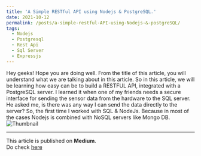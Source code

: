 ```yaml
---
title: 'A Simple RESTful API using Nodejs & PostgreSQL.'
date: 2021-10-12
permalink: /posts/a-simple-restful-API-using-Nodejs-&-postgreSQL/
tags:
  - Nodejs
  - Postgresql
  - Rest Api
  - Sql Server
  - Expressjs
---
```


Hey geeks! Hope you are doing well. From the title of this article, you will understand what we are talking about in this article. So in this article, we will be learning how easy can be to build a RESTFUL API, integrated with a PostgreSQL server. I learned it when one of my friends needs a secure interface for sending the sensor data from the hardware to the SQL server. He asked me, is there was any way I can send the data directly to the server? So, the first time I worked with SQL & NodeJs. Because in most of the cases Nodejs is combined with NoSQL servers like Mongo DB.<br>
![Thumbnail](https://mohit-gupta-15.github.io/files/thumbnail-nodejs.png)<br>

---
This article is published on **Medium**. <br>
Do check [here](https://mohitgupta-15.medium.com/a-simple-restful-api-using-nodejs-postgresql-651c989e4cf7)
